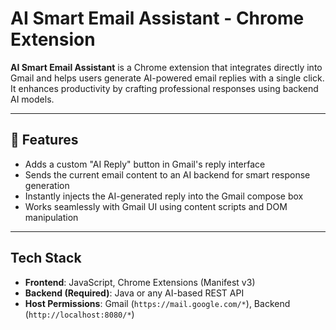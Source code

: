 # AI Smart Email Assistant - Chrome Extension

**AI Smart Email Assistant** is a Chrome extension that integrates directly into Gmail and helps users generate AI-powered email replies with a single click. It enhances productivity by crafting professional responses using backend AI models.

---

## 🚀 Features

- Adds a custom "AI Reply" button in Gmail's reply interface
- Sends the current email content to an AI backend for smart response generation
- Instantly injects the AI-generated reply into the Gmail compose box
- Works seamlessly with Gmail UI using content scripts and DOM manipulation

---

## Tech Stack

- **Frontend**: JavaScript, Chrome Extensions (Manifest v3)
- **Backend (Required)**: Java or any AI-based REST API 
- **Host Permissions**: Gmail (`https://mail.google.com/*`), Backend (`http://localhost:8080/*`)

